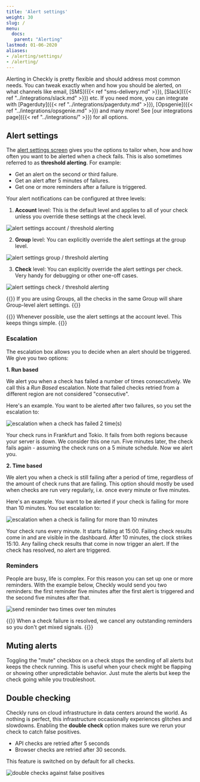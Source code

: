 ```yaml
---
title: 'Alert settings'
weight: 30
slug: /
menu:
  docs:
   parent: "Alerting"
lastmod: 01-06-2020
aliases:
- /alerting/settings/
- /alerting/
---
```


Alerting in Checkly is pretty flexible and should address most common needs. You can tweak exactly when and how you should
be alerted, on what channels like email, [SMS]({{< ref "sms-delivery.md" >}}), [Slack]({{< ref "../integrations/slack.md" >}}) etc.
If you need more, you can integrate with [Pagerduty]({{< ref "../integrations/pagerduty.md" >}}),
[Opsgenie]({{< ref "../integrations/opsgenie.md" >}}) and many more! See [our integrations page]({{< ref "../integrations/" >}})
for all options.

## Alert settings

The [alert settings screen](https://app.checklyhq.com/alerts/settings) gives you the options to tailor when, how and how 
often you want to be alerted when a check fails. This is also sometimes referred to as **threshold alerting**. For example:

- Get an alert on the second or third failure.
- Get an alert after 5 minutes of failures.
- Get one or more reminders after a failure is triggered.

Your alert notifications can be configured at three levels:

1. **Account** level: This is the default level and applies to all of your check unless you override these settings at the check level.

![alert settings account / threshold alerting](/docs/images/alerting/alert-settings.png)

2. **Group** level: You can explicitly override the alert settings at the group level.

![alert settings group / threshold alerting](/docs/images/alerting/alert-settings-group.png)

3. **Check** level: You can explicitly override the alert settings per check. Very handy for debugging or other one-off cases.

![alert settings check / threshold alerting](/docs/images/alerting/alert-settings-check.png)


{{<info >}}
If you are using Groups, all the checks in the same Group will share Group-level alert settings.
{{</info >}}

{{<info >}}
Whenever possible, use the alert settings at the account level. This keeps things simple.
{{</info>}}

### Escalation

The escalation box allows you to decide when an alert should be triggered. We give you two options:

**1. Run based**

We alert you when a check has failed a number of times consecutively. We call this a *Run Based* escalation. Note that failed checks retried
from a different region are not considered "consecutive".

Here's an example. You want to be alerted after two failures, so you set the escalation to:

![escalation when a check has failed 2 time(s)](/docs/images/alerting/escalation-1.png)

Your check runs in Frankfurt and Tokio. It fails from both regions because your server is down. We consider this
one run. Five minutes later, the check fails again - assuming the check runs on a 5 minute schedule. Now we alert you.

**2. Time based**

We alert you when a check is still failing after a period of time, regardless of the amount of check runs that are failing.
This option should mostly be used when checks are run very regularly, i.e. once every minute or five minutes.

Here's an example. You want to be alerted if your check is failing for more than 10 minutes. You set escalation to:

![escalation when a check is failing for more than 10 minutes](/docs/images/alerting/escalation-2.png)

Your check runs every minute. It starts failing at 15:00. Failing check results come in and are visible in the dashboard.
After 10 minutes, the clock strikes 15:10. Any failing check results that come in now trigger an alert. If the check has
resolved, no alert are triggered.

### Reminders

People are busy, life is complex. For this reason you can set up one or more reminders. With the example below, Checkly
would send you two reminders: the first reminder five minutes after the first alert is triggered and the second five minutes
after that.

![send reminder two times over ten minutes](/docs/images/alerting/reminders-1.png)

{{<info >}}
When a check failure is resolved, we cancel any outstanding reminders so you don't get mixed signals.
{{</info>}}

## Muting alerts

Toggling the "mute" checkbox on a check stops the sending of all alerts but keeps the check running. This is useful when
your check might be flapping or showing other unpredictable behavior. Just mute the alerts but keep the check going while
you troubleshoot.

## Double checking

Checkly runs on cloud infrastructure in data centers around the world. As nothing is perfect, this infrastructure
occasionally experiences glitches and slowdowns. Enabling the  **double check** option makes sure we rerun your check
to catch false positives.

- API checks are retried after 5 seconds
- Browser checks are retried after 30 seconds.

This feature is switched on by default for all checks.

![double checks against false positives](/docs/images/alerting/double_check.png)
